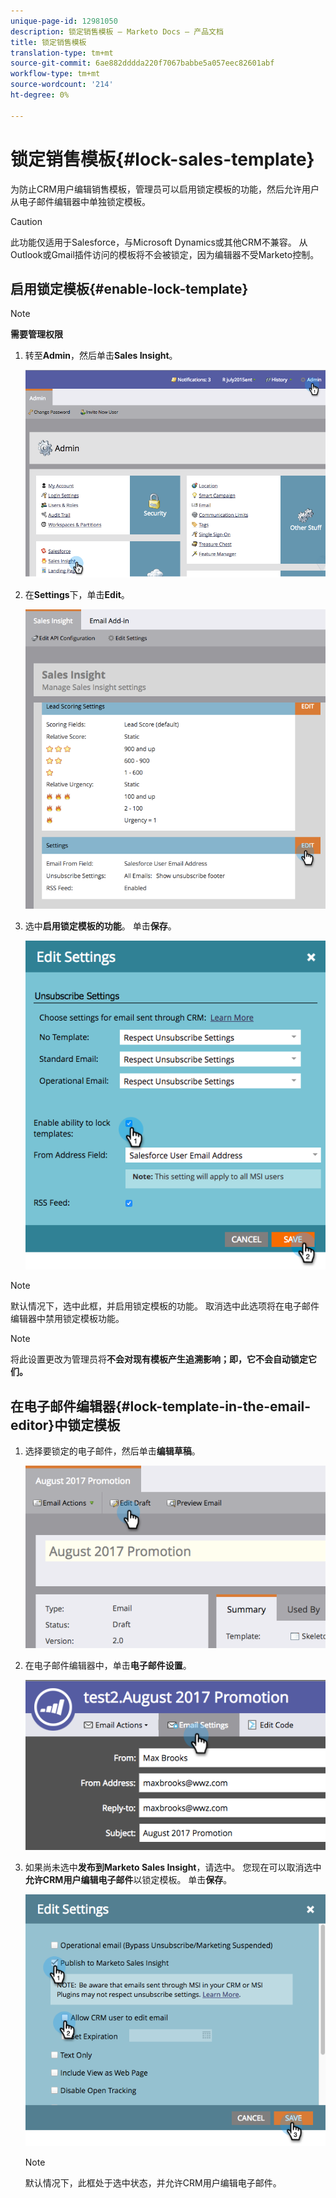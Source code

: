 ```yaml
---
unique-page-id: 12981050
description: 锁定销售模板 — Marketo Docs — 产品文档
title: 锁定销售模板
translation-type: tm+mt
source-git-commit: 6ae882dddda220f7067babbe5a057eec82601abf
workflow-type: tm+mt
source-wordcount: '214'
ht-degree: 0%

---
```



# 锁定销售模板{#lock-sales-template}

为防止CRM用户编辑销售模板，管理员可以启用锁定模板的功能，然后允许用户从电子邮件编辑器中单独锁定模板。

>[!CAUTION]
>
>此功能仅适用于Salesforce，与Microsoft Dynamics或其他CRM不兼容。 从Outlook或Gmail插件访问的模板将不会被锁定，因为编辑器不受Marketo控制。

## 启用锁定模板{#enable-lock-template}

>[!NOTE]
>
>**需要管理权限**

1. 转至&#x200B;**Admin**，然后单击&#x200B;**Sales Insight**。

   ![](assets/1.png)

1. 在&#x200B;**Settings**&#x200B;下，单击&#x200B;**Edit**。

   ![](assets/2.png)

1. 选中&#x200B;**启用锁定模板的功能**。 单击&#x200B;**保存**。

   ![](assets/image2017-10-9-8-3a19-3a45.png)

>[!NOTE]
>
>默认情况下，选中此框，并启用锁定模板的功能。 取消选中此选项将在电子邮件编辑器中禁用锁定模板功能。

>[!NOTE]
>
>将此设置更改为管理员将&#x200B;**不会对现有模板产生追溯影响；即，它不会自动锁定它们。**

## 在电子邮件编辑器{#lock-template-in-the-email-editor}中锁定模板

1. 选择要锁定的电子邮件，然后单击&#x200B;**编辑草稿**。

   ![](assets/5.png)

1. 在电子邮件编辑器中，单击&#x200B;**电子邮件设置**。

   ![](assets/6.png)

1. 如果尚未选中&#x200B;**发布到Marketo Sales Insight**，请选中。 您现在可以取消选中&#x200B;**允许CRM用户编辑电子邮件**&#x200B;以锁定模板。 单击&#x200B;**保存**。

   ![](assets/7.png)

   >[!NOTE]
   >
   >默认情况下，此框处于选中状态，并允许CRM用户编辑电子邮件。
